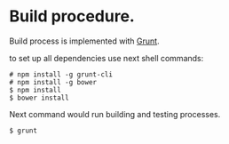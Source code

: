 # Build procedure.

Build process is implemented with [Grunt](http://gruntjs.com/).

to set up all dependencies use next shell commands:

```
# npm install -g grunt-cli
# npm install -g bower
$ npm install
$ bower install
```

Next command would run building and testing processes.

```
$ grunt
```
